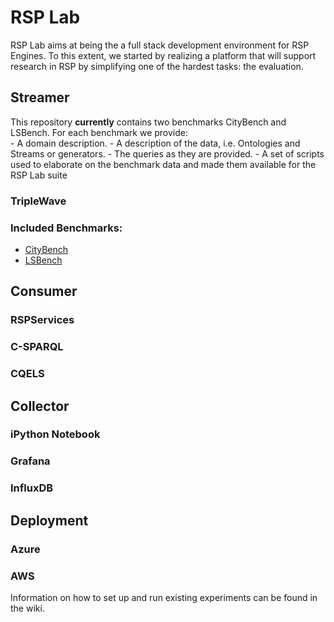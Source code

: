 
# RSP Lab 

RSP Lab aims at being the a full stack development environment for RSP Engines.
To this extent, we started by realizing a platform that will support research in RSP by simplifying one of the hardest tasks: the evaluation.

## Streamer
This repository **currently** contains two benchmarks CityBench and LSBench.
For each benchmark we provide:  
    - A domain description.
    - A description of the data, i.e. Ontologies and Streams or generators.
    - The queries as they are provided.
    - A set of scripts used to elaborate on the benchmark data and made them available for the RSP Lab suite

### TripleWave

### Included Benchmarks:

- [CityBench](https://github.com/streamreasoning/rsplab/blob/master/citybench/README.md)
- [LSBench](https://github.com/riccardotommasini/rsplab/blob/master/lsbench/README.md)

## Consumer

### RSPServices
### C-SPARQL
### CQELS

## Collector

### iPython Notebook
### Grafana
### InfluxDB

## Deployment

### Azure
### AWS

Information on how to set up and run existing experiments can be found in the wiki.